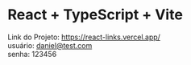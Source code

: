 # React + TypeScript + Vite

Link do Projeto: https://react-links.vercel.app/ <br>
usuário: daniel@test.com <br>
senha: 123456
